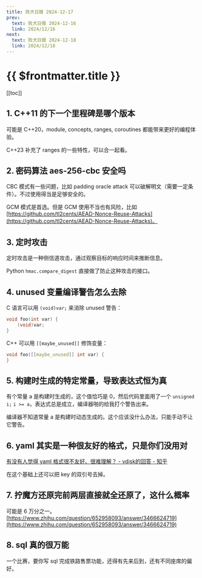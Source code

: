 ```yaml
---
title: 败犬日报 2024-12-17
prev:
  text: 败犬日报 2024-12-16
  link: 2024/12/16
next:
  text: 败犬日报 2024-12-18
  link: 2024/12/18
---
```


# {{ $frontmatter.title }}

[[toc]]

## 1. C++11 的下一个里程碑是哪个版本

可能是 C++20，module, concepts, ranges, coroutines 都能带来更好的编程体验。

C++23 补充了 ranges 的一些特性，可以合一起看。

## 2. 密码算法 aes-256-cbc 安全吗

CBC 模式有一些问题，比如 padding oracle attack 可以破解明文（需要一定条件）。不过使用得当是足够安全的。

GCM 模式是首选。但是 GCM 使用不当也有风险，比如 [https://github.com/tl2cents/AEAD-Nonce-Reuse-Attacks](https://github.com/tl2cents/AEAD-Nonce-Reuse-Attacks)。

## 3. 定时攻击

定时攻击是一种侧信道攻击，通过观察目标的响应时间来推断信息。

Python `hmac.compare_digest` 直接做了防止这种攻击的接口。

## 4. unused 变量编译警告怎么去除

C 语言可以用 `(void)var;` 来消除 unused 警告：

```c
void foo(int var) {
    (void)var;
}
```

C++ 可以用 `[[maybe_unused]]` 修饰变量：

```cpp
void foo([[maybe_unused]] int var) {
}
```

## 5. 构建时生成的特定常量，导致表达式恒为真

有个常量 a 是构建时生成的，这个值恰巧是 0，然后代码里面用了一个 `unsigned i;` `i >= a`，表达式总是成立，编译器啪的给我打个警告出来。

编译器不知道常量 a 是构建时动态生成的。这个应该没什么办法，只能手动不让它警告。

## 6. yaml 其实是一种很友好的格式，只是你们没用对

[有没有人觉得 yaml 格式很不友好、很难理解？ - vdisk的回答 - 知乎](https://www.zhihu.com/question/65280152/answer/49402800553)

在这个基础上还可以把 key 的双引号去掉。

## 7. 拧魔方还原完前两层直接就全还原了，这什么概率

可能是 6 万分之一。[https://www.zhihu.com/question/652958093/answer/3466624719](https://www.zhihu.com/question/652958093/answer/3466624719)

## 8. sql 真的很万能

一个比赛，要你写 sql 完成铁路售票功能，还得有先来后到，还有不同座席的偏好。
